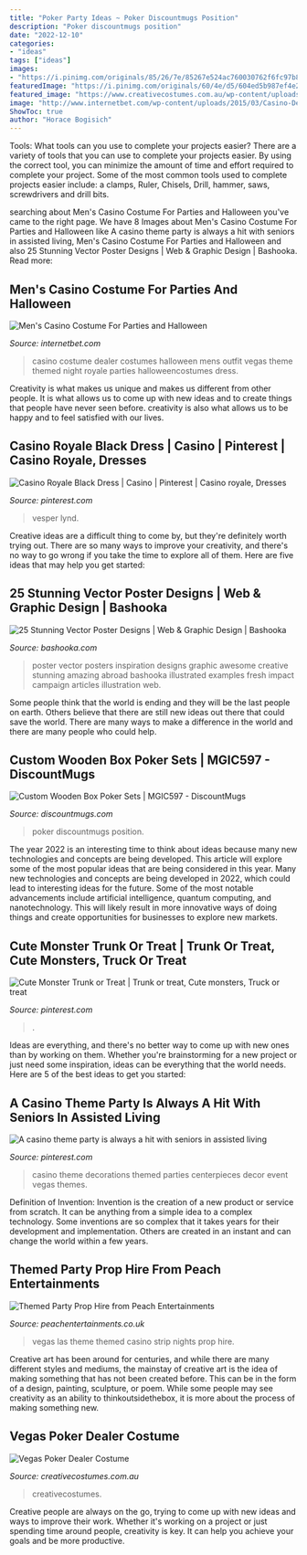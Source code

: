 ```yaml
---
title: "Poker Party Ideas ~ Poker Discountmugs Position"
description: "Poker discountmugs position"
date: "2022-12-10"
categories:
- "ideas"
tags: ["ideas"]
images:
- "https://i.pinimg.com/originals/85/26/7e/85267e524ac760030762f6fc97b8f016.jpg"
featuredImage: "https://i.pinimg.com/originals/60/4e/d5/604ed5b987ef4e2e76d8446e8e5e5446.jpg"
featured_image: "https://www.creativecostumes.com.au/wp-content/uploads/2018/07/CC_April_18_235-420x560.jpg"
image: "http://www.internetbet.com/wp-content/uploads/2015/03/Casino-Dealer-Costume.jpg"
ShowToc: true
author: "Horace Bogisich"
---
```



Tools: What tools can you use to complete your projects easier?
There are a variety of tools that you can use to complete your projects easier. By using the correct tool, you can minimize the amount of time and effort required to complete your project. Some of the most common tools used to complete projects easier include: a clamps, Ruler, Chisels, Drill, hammer, saws, screwdrivers and drill bits.

	

		
searching about Men&#039;s Casino Costume For Parties and Halloween you've came to the right page. We have 8 Images about Men&#039;s Casino Costume For Parties and Halloween like A casino theme party is always a hit with seniors in assisted living, Men&#039;s Casino Costume For Parties and Halloween and also 25 Stunning Vector Poster Designs | Web &amp; Graphic Design | Bashooka. Read more:
		
    
## Men&#039;s Casino Costume For Parties And Halloween

<img loading=lazy src="http://www.internetbet.com/wp-content/uploads/2015/03/Casino-Dealer-Costume.jpg" onerror="this.onerror=null;this.src='https://tse3.mm.bing.net/th?id=OIP.0qGGjjvOQn6-hXe9Ffy3ewAAAA&amp;pid=15.1';" alt="Men&#039;s Casino Costume For Parties and Halloween">

_Source: internetbet.com_

>casino costume dealer costumes halloween mens outfit vegas theme themed night royale parties halloweencostumes dress. 

	

Creativity is what makes us unique and makes us different from other people. It is what allows us to come up with new ideas and to create things that people have never seen before. creativity is also what allows us to be happy and to feel satisfied with our lives.

    
## Casino Royale Black Dress | Casino | Pinterest | Casino Royale, Dresses

<img loading=lazy src="https://s-media-cache-ak0.pinimg.com/736x/44/c5/a5/44c5a58764873b4e7622f8984cf95758--james-bond-dresses-eva-green-casino-royale.jpg" onerror="this.onerror=null;this.src='https://tse3.mm.bing.net/th?id=OIP.CbMVMzUNFtyCul2DiVI6rwHaK9&amp;pid=15.1';" alt="Casino Royale Black Dress | Casino | Pinterest | Casino royale, Dresses">

_Source: pinterest.com_

>vesper lynd. 

	

Creative ideas are a difficult thing to come by, but they're definitely worth trying out. There are so many ways to improve your creativity, and there's no way to go wrong if you take the time to explore all of them. Here are five ideas that may help you get started: 

    
## 25 Stunning Vector Poster Designs | Web &amp; Graphic Design | Bashooka

<img loading=lazy src="http://bashooka.com/wp-content/uploads/2012/07/vector-poster-bshk-3.jpg" onerror="this.onerror=null;this.src='https://tse3.mm.bing.net/th?id=OIP.hTFsHcsW850AJPK-YsuSfAHaKZ&amp;pid=15.1';" alt="25 Stunning Vector Poster Designs | Web &amp; Graphic Design | Bashooka">

_Source: bashooka.com_

>poster vector posters inspiration designs graphic awesome creative stunning amazing abroad bashooka illustrated examples fresh impact campaign articles illustration web. 

	

Some people think that the world is ending and they will be the last people on earth. Others believe that there are still new ideas out there that could save the world. There are many ways to make a difference in the world and there are many people who could help.

    
## Custom Wooden Box Poker Sets | MGIC597 - DiscountMugs

<img loading=lazy src="http://discountmugs.com/product-images/gallery-zoom/941178_gallery_zoom.jpg" onerror="this.onerror=null;this.src='https://tse3.mm.bing.net/th?id=OIP.0XpMnp_Kjd6fEzJ-XYZOugHaHa&amp;pid=15.1';" alt="Custom Wooden Box Poker Sets | MGIC597 - DiscountMugs">

_Source: discountmugs.com_

>poker discountmugs position. 

	

The year 2022 is an interesting time to think about ideas because many new technologies and concepts are being developed. This article will explore some of the most popular ideas that are being considered in this year.
Many new technologies and concepts are being developed in 2022, which could lead to interesting ideas for the future. Some of the most notable advancements include artificial intelligence, quantum computing, and nanotechnology. This will likely result in more innovative ways of doing things and create opportunities for businesses to explore new markets.

    
## Cute Monster Trunk Or Treat | Trunk Or Treat, Cute Monsters, Truck Or Treat

<img loading=lazy src="https://i.pinimg.com/originals/85/26/7e/85267e524ac760030762f6fc97b8f016.jpg" onerror="this.onerror=null;this.src='https://tse4.mm.bing.net/th?id=OIP._sqB3PPumXL-wF1MFafoKwHaIt&amp;pid=15.1';" alt="Cute Monster Trunk or Treat | Trunk or treat, Cute monsters, Truck or treat">

_Source: pinterest.com_

>. 

	

Ideas are everything, and there's no better way to come up with new ones than by working on them. Whether you're brainstorming for a new project or just need some inspiration, ideas can be everything that the world needs. Here are 5 of the best ideas to get you started: 

    
## A Casino Theme Party Is Always A Hit With Seniors In Assisted Living

<img loading=lazy src="https://i.pinimg.com/originals/60/4e/d5/604ed5b987ef4e2e76d8446e8e5e5446.jpg" onerror="this.onerror=null;this.src='https://tse2.mm.bing.net/th?id=OIP.eR9f44GpHXHOwn8hH9WbLQHaJ4&amp;pid=15.1';" alt="A casino theme party is always a hit with seniors in assisted living">

_Source: pinterest.com_

>casino theme decorations themed parties centerpieces decor event vegas themes. 

	

Definition of Invention:
Invention is the creation of a new product or service from scratch. It can be anything from a simple idea to a complex technology. Some inventions are so complex that it takes years for their development and implementation. Others are created in an instant and can change the world within a few years.

    
## Themed Party Prop Hire From Peach Entertainments

<img loading=lazy src="https://www.peachentertainments.co.uk/wp-content/uploads/2013/01/Las-Vegas-Party-2.jpg" onerror="this.onerror=null;this.src='https://tse4.mm.bing.net/th?id=OIP.EYP3DcBJnsvhPUKwB2cAowHaE7&amp;pid=15.1';" alt="Themed Party Prop Hire from Peach Entertainments">

_Source: peachentertainments.co.uk_

>vegas las theme themed casino strip nights prop hire. 

	

Creative art has been around for centuries, and while there are many different styles and mediums, the mainstay of creative art is the idea of making something that has not been created before. This can be in the form of a design, painting, sculpture, or poem. While some people may see creativity as an ability to thinkoutsidethebox, it is more about the process of making something new.

    
## Vegas Poker Dealer Costume

<img loading=lazy src="https://www.creativecostumes.com.au/wp-content/uploads/2018/07/CC_April_18_235-420x560.jpg" onerror="this.onerror=null;this.src='https://tse1.mm.bing.net/th?id=OIP.GevJGdu55IqU14IPgfnLFAAAAA&amp;pid=15.1';" alt="Vegas Poker Dealer Costume">

_Source: creativecostumes.com.au_

>creativecostumes. 

	

Creative people are always on the go, trying to come up with new ideas and ways to improve their work. Whether it's working on a project or just spending time around people, creativity is key. It can help you achieve your goals and be more productive.


